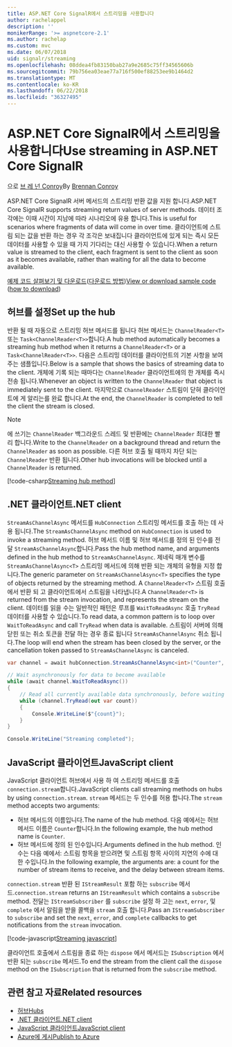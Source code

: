 ```yaml
---
title: ASP.NET Core SignalR에서 스트리밍을 사용합니다
author: rachelappel
description: ''
monikerRange: '>= aspnetcore-2.1'
ms.author: rachelap
ms.custom: mvc
ms.date: 06/07/2018
uid: signalr/streaming
ms.openlocfilehash: 08ddea4fb83150bab27a9e2685c75ff34565606b
ms.sourcegitcommit: 79b756ea03eae77a716f500ef88253ee9b1464d2
ms.translationtype: MT
ms.contentlocale: ko-KR
ms.lasthandoff: 06/22/2018
ms.locfileid: "36327495"
---
```

# <a name="use-streaming-in-aspnet-core-signalr"></a><span data-ttu-id="5db37-102">ASP.NET Core SignalR에서 스트리밍을 사용합니다</span><span class="sxs-lookup"><span data-stu-id="5db37-102">Use streaming in ASP.NET Core SignalR</span></span>

<span data-ttu-id="5db37-103">으로 [브 레 넌 Conroy](https://github.com/BrennanConroy)</span><span class="sxs-lookup"><span data-stu-id="5db37-103">By [Brennan Conroy](https://github.com/BrennanConroy)</span></span>

<span data-ttu-id="5db37-104">ASP.NET Core SignalR 서버 메서드의 스트리밍 반환 값을 지원 합니다.</span><span class="sxs-lookup"><span data-stu-id="5db37-104">ASP.NET Core SignalR supports streaming return values of server methods.</span></span> <span data-ttu-id="5db37-105">데이터 조각에는 이때 시간이 지남에 따라 시나리오에 유용 합니다.</span><span class="sxs-lookup"><span data-stu-id="5db37-105">This is useful for scenarios where fragments of data will come in over time.</span></span> <span data-ttu-id="5db37-106">클라이언트에 스트림 되는 값을 반환 하는 경우 각 조각은 보내집니다 클라이언트에 있게 되는 즉시 모든 데이터를 사용할 수 있을 때 가지 기다리는 대신 사용할 수 있습니다.</span><span class="sxs-lookup"><span data-stu-id="5db37-106">When a return value is streamed to the client, each fragment is sent to the client as soon as it becomes available, rather than waiting for all the data to become available.</span></span>

<span data-ttu-id="5db37-107">[예제 코드 살펴보기 및 다운로드](https://github.com/aspnet/Docs/tree/live/aspnetcore/signalr/streaming/sample)([다운로드 방법](xref:tutorials/index#how-to-download-a-sample))</span><span class="sxs-lookup"><span data-stu-id="5db37-107">[View or download sample code](https://github.com/aspnet/Docs/tree/live/aspnetcore/signalr/streaming/sample) ([how to download](xref:tutorials/index#how-to-download-a-sample))</span></span>

## <a name="set-up-the-hub"></a><span data-ttu-id="5db37-108">허브를 설정</span><span class="sxs-lookup"><span data-stu-id="5db37-108">Set up the hub</span></span>

<span data-ttu-id="5db37-109">반환 될 때 자동으로 스트리밍 허브 메서드를 됩니다 허브 메서드는 `ChannelReader<T>` 또는 `Task<ChannelReader<T>>`합니다.</span><span class="sxs-lookup"><span data-stu-id="5db37-109">A hub method automatically becomes a streaming hub method when it returns a `ChannelReader<T>` or a `Task<ChannelReader<T>>`.</span></span> <span data-ttu-id="5db37-110">다음은 스트리밍 데이터를 클라이언트의 기본 사항을 보여 주는 샘플입니다.</span><span class="sxs-lookup"><span data-stu-id="5db37-110">Below is a sample that shows the basics of streaming data to the client.</span></span> <span data-ttu-id="5db37-111">개체에 기록 되는 때마다는 `ChannelReader` 클라이언트에의 한 개체를 즉시 전송 됩니다.</span><span class="sxs-lookup"><span data-stu-id="5db37-111">Whenever an object is written to the `ChannelReader` that object is immediately sent to the client.</span></span> <span data-ttu-id="5db37-112">마지막으로 `ChannelReader` 스트림이 닫혀 클라이언트에 게 알리는를 완료 합니다.</span><span class="sxs-lookup"><span data-stu-id="5db37-112">At the end, the `ChannelReader` is completed to tell the client the stream is closed.</span></span>

> [!NOTE]
> <span data-ttu-id="5db37-113">에 쓰기는 `ChannelReader` 백그라운드 스레드 및 반환에는 `ChannelReader` 최대한 빨리 합니다.</span><span class="sxs-lookup"><span data-stu-id="5db37-113">Write to the `ChannelReader` on a background thread and return the `ChannelReader` as soon as possible.</span></span> <span data-ttu-id="5db37-114">다른 허브 호출 될 때까지 차단 되는 `ChannelReader` 반환 됩니다.</span><span class="sxs-lookup"><span data-stu-id="5db37-114">Other hub invocations will be blocked until a `ChannelReader` is returned.</span></span>

[!code-csharp[Streaming hub method](streaming/sample/Hubs/StreamHub.cs?range=10-34)]

## <a name="net-client"></a><span data-ttu-id="5db37-115">.NET 클라이언트</span><span class="sxs-lookup"><span data-stu-id="5db37-115">.NET client</span></span>

<span data-ttu-id="5db37-116">`StreamAsChannelAsync` 메서드를 `HubConnection` 스트리밍 메서드를 호출 하는 데 사용 됩니다.</span><span class="sxs-lookup"><span data-stu-id="5db37-116">The `StreamAsChannelAsync` method on `HubConnection` is used to invoke a streaming method.</span></span> <span data-ttu-id="5db37-117">허브 메서드 이름 및 허브 메서드를 정의 된 인수를 전달 `StreamAsChannelAsync`합니다.</span><span class="sxs-lookup"><span data-stu-id="5db37-117">Pass the hub method name, and arguments defined in the hub method to `StreamAsChannelAsync`.</span></span> <span data-ttu-id="5db37-118">제네릭 매개 변수를 `StreamAsChannelAsync<T>` 스트리밍 메서드에 의해 반환 되는 개체의 유형을 지정 합니다.</span><span class="sxs-lookup"><span data-stu-id="5db37-118">The generic parameter on `StreamAsChannelAsync<T>` specifies the type of objects returned by the streaming method.</span></span> <span data-ttu-id="5db37-119">A `ChannelReader<T>` 스트림 호출에서 반환 되 고 클라이언트에서 스트림을 나타냅니다.</span><span class="sxs-lookup"><span data-stu-id="5db37-119">A `ChannelReader<T>` is returned from the stream invocation, and represents the stream on the client.</span></span> <span data-ttu-id="5db37-120">데이터를 읽을 수는 일반적인 패턴은 루프를 `WaitToReadAsync` 호출 `TryRead` 데이터를 사용할 수 있습니다.</span><span class="sxs-lookup"><span data-stu-id="5db37-120">To read data, a common pattern is to loop over `WaitToReadAsync` and call `TryRead` when data is available.</span></span> <span data-ttu-id="5db37-121">스트림이 서버에 의해 닫힌 또는 취소 토큰을 전달 하는 경우 종료 됩니다 `StreamAsChannelAsync` 취소 됩니다.</span><span class="sxs-lookup"><span data-stu-id="5db37-121">The loop will end when the stream has been closed by the server, or the cancellation token passed to `StreamAsChannelAsync` is canceled.</span></span>

```csharp
var channel = await hubConnection.StreamAsChannelAsync<int>("Counter", 10, 500, CancellationToken.None);

// Wait asynchronously for data to become available
while (await channel.WaitToReadAsync())
{
    // Read all currently available data synchronously, before waiting for more data
    while (channel.TryRead(out var count))
    {
        Console.WriteLine($"{count}");
    }
}

Console.WriteLine("Streaming completed");
```

## <a name="javascript-client"></a><span data-ttu-id="5db37-122">JavaScript 클라이언트</span><span class="sxs-lookup"><span data-stu-id="5db37-122">JavaScript client</span></span>

<span data-ttu-id="5db37-123">JavaScript 클라이언트 허브에서 사용 하 여 스트리밍 메서드를 호출 `connection.stream`합니다.</span><span class="sxs-lookup"><span data-stu-id="5db37-123">JavaScript clients call streaming methods on hubs by using `connection.stream`.</span></span> <span data-ttu-id="5db37-124">`stream` 메서드는 두 인수를 허용 합니다.</span><span class="sxs-lookup"><span data-stu-id="5db37-124">The `stream` method accepts two arguments:</span></span>

* <span data-ttu-id="5db37-125">허브 메서드의 이름입니다.</span><span class="sxs-lookup"><span data-stu-id="5db37-125">The name of the hub method.</span></span> <span data-ttu-id="5db37-126">다음 예에서는 허브 메서드 이름은 `Counter`합니다.</span><span class="sxs-lookup"><span data-stu-id="5db37-126">In the following example, the hub method name is `Counter`.</span></span>
* <span data-ttu-id="5db37-127">허브 메서드에 정의 된 인수입니다.</span><span class="sxs-lookup"><span data-stu-id="5db37-127">Arguments defined in the hub method.</span></span> <span data-ttu-id="5db37-128">인수는 다음 예에서: 스트림 항목을 받으려면 및 스트림 항목 사이의 지연의 수에 대 한 수입니다.</span><span class="sxs-lookup"><span data-stu-id="5db37-128">In the following example, the arguments are: a count for the number of stream items to receive, and the delay between stream items.</span></span>

<span data-ttu-id="5db37-129">`connection.stream` 반환 된 `IStreamResult` 포함 하는 `subscribe` 메서드.</span><span class="sxs-lookup"><span data-stu-id="5db37-129">`connection.stream` returns an `IStreamResult` which contains a `subscribe` method.</span></span> <span data-ttu-id="5db37-130">전달는 `IStreamSubscriber` 를 `subscribe` 설정 하 고는 `next`, `error`, 및 `complete` 에서 알림을 받을 콜백을 `stream` 호출 합니다.</span><span class="sxs-lookup"><span data-stu-id="5db37-130">Pass an `IStreamSubscriber` to `subscribe` and set the `next`, `error`, and `complete` callbacks to get notifications from the `stream` invocation.</span></span>

[!code-javascript[Streaming javascript](streaming/sample/wwwroot/js/stream.js?range=19-36)]

<span data-ttu-id="5db37-131">클라이언트 호출에서 스트림을 종료 하는 `dispose` 에서 메서드는 `ISubscription` 에서 반환 되는 `subscribe` 메서드.</span><span class="sxs-lookup"><span data-stu-id="5db37-131">To end the stream from the client call the `dispose` method on the `ISubscription` that is returned from the `subscribe` method.</span></span>

## <a name="related-resources"></a><span data-ttu-id="5db37-132">관련 참고 자료</span><span class="sxs-lookup"><span data-stu-id="5db37-132">Related resources</span></span>

* [<span data-ttu-id="5db37-133">허브</span><span class="sxs-lookup"><span data-stu-id="5db37-133">Hubs</span></span>](xref:signalr/hubs)
* [<span data-ttu-id="5db37-134">.NET 클라이언트</span><span class="sxs-lookup"><span data-stu-id="5db37-134">.NET client</span></span>](xref:signalr/dotnet-client)
* [<span data-ttu-id="5db37-135">JavaScript 클라이언트</span><span class="sxs-lookup"><span data-stu-id="5db37-135">JavaScript client</span></span>](xref:signalr/javascript-client)
* [<span data-ttu-id="5db37-136">Azure에 게시</span><span class="sxs-lookup"><span data-stu-id="5db37-136">Publish to Azure</span></span>](xref:signalr/publish-to-azure-web-app)
